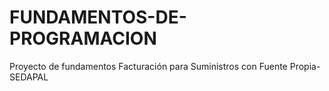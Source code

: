 # FUNDAMENTOS-DE-PROGRAMACION
Proyecto de fundamentos
Facturación para Suministros con Fuente Propia-SEDAPAL
